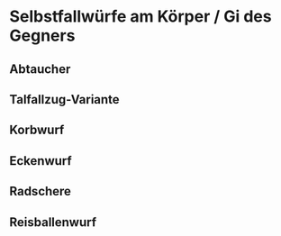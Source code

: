 # Selbstfallwürfe am Körper / Gi des Gegners

## Abtaucher
## Talfallzug-Variante
## Korbwurf
## Eckenwurf
## Radschere
## Reisballenwurf


